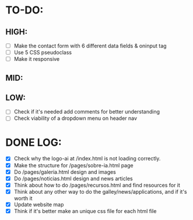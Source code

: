 # TO-DO:

## HIGH:
- [ ] Make the contact form with 6 different data fields & oninput tag
- [ ] Use 5 CSS pseudoclass
- [ ] Make it responsive

## MID:

## LOW:

- [ ] Check if it's needed add comments for better understanding
- [ ] Check viability of a dropdown menu on header nav

# DONE LOG: 

- [x]  Check why the logo-ai at /index.html is not loading correctly.
- [x]  Make the structure for /pages/sobre-ia.html page
- [x] Do /pages/galeria.html design and images
- [x] Do /pages/noticias.html design and news articles
- [x] Think about how to do /pages/recursos.html and find resources for it
- [x] Think about any other way to do the galley/news/applications, and if it's worth it
- [x] Update website map
- [x] Think if it's better make an unique css file for each html file